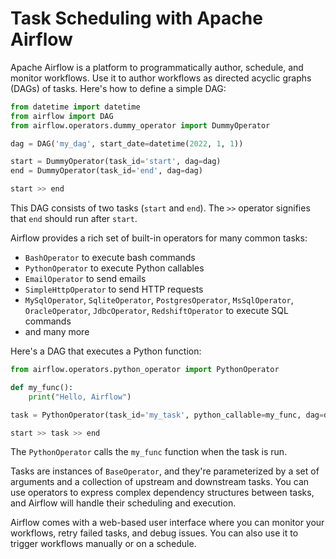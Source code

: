# Task Scheduling with Apache Airflow

Apache Airflow is a platform to programmatically author, schedule, and monitor workflows. Use it to author workflows as directed acyclic graphs (DAGs) of tasks. Here's how to define a simple DAG:

```python
from datetime import datetime
from airflow import DAG
from airflow.operators.dummy_operator import DummyOperator

dag = DAG('my_dag', start_date=datetime(2022, 1, 1))

start = DummyOperator(task_id='start', dag=dag)
end = DummyOperator(task_id='end', dag=dag)

start >> end
```
This DAG consists of two tasks (`start` and `end`). The `>>` operator signifies that `end` should run after `start`.

Airflow provides a rich set of built-in operators for many common tasks:

* `BashOperator` to execute bash commands
* `PythonOperator` to execute Python callables
* `EmailOperator` to send emails
* `SimpleHttpOperator` to send HTTP requests
* `MySqlOperator`, `SqliteOperator`, `PostgresOperator`, `MsSqlOperator`, `OracleOperator`, `JdbcOperator`, `RedshiftOperator` to execute SQL commands
* and many more

Here's a DAG that executes a Python function:

```python
from airflow.operators.python_operator import PythonOperator

def my_func():
    print("Hello, Airflow")

task = PythonOperator(task_id='my_task', python_callable=my_func, dag=dag)

start >> task >> end
```
The `PythonOperator` calls the `my_func` function when the task is run.

Tasks are instances of `BaseOperator`, and they're parameterized by a set of arguments and a collection of upstream and downstream tasks. You can use operators to express complex dependency structures between tasks, and Airflow will handle their scheduling and execution.

Airflow comes with a web-based user interface where you can monitor your workflows, retry failed tasks, and debug issues. You can also use it to trigger workflows manually or on a schedule.